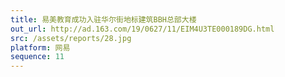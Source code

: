 ```yaml
---
title: 易美教育成功入驻华尔街地标建筑BBH总部大楼
out_url: http://ad.163.com/19/0627/11/EIM4U3TE000189DG.html
src: /assets/reports/28.jpg
platform: 网易
sequence: 11
---
```

